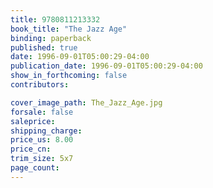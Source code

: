 ```yaml
---
title: 9780811213332
book_title: "The Jazz Age"
binding: paperback
published: true
date: 1996-09-01T05:00:29-04:00
publication_date: 1996-09-01T05:00:29-04:00
show_in_forthcoming: false
contributors:

cover_image_path: The_Jazz_Age.jpg
forsale: false
saleprice:
shipping_charge:
price_us: 8.00
price_cn:
trim_size: 5x7
page_count:
---
```


